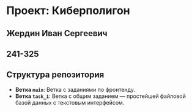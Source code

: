 # Проект: Киберполигон

## Жердин Иван Сергеевич 
## 241-325


## Структура репозитория

- **Ветка `main`**: Ветка с заданиями по фронтенду.
- **Ветка `task_1`**: Ветка с общим заданием — простейшей файловой базой данных с текстовым интерфейсом.

